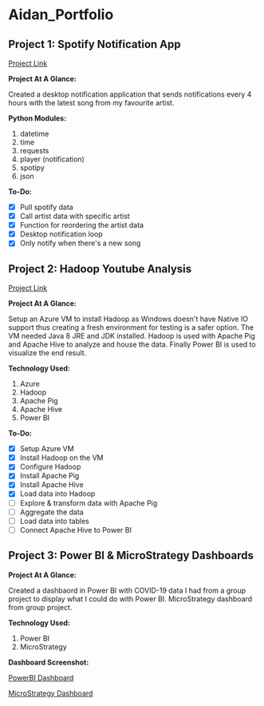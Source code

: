# Aidan_Portfolio

## Project 1: Spotify Notification App
[Project Link](https://github.com/Turtle24/Spotify_Notify_App)

**Project At A Glance:**

Created a desktop notification application that sends notifications every 4 hours with the latest song from my favourite artist. 

**Python Modules:**

1. datetime
2. time
3. requests
4. player (notification)
5. spotipy
6. json

**To-Do:**

- [x] Pull spotify data
- [x] Call artist data with specific artist 
- [x] Function for reordering the artist data
- [x] Desktop notification loop
- [x] Only notify when there's a new song 

## Project 2: Hadoop Youtube Analysis
[Project Link](https://github.com/Turtle24/Youtube_Analysis_Hadoop)

**Project At A Glance:**

Setup an Azure VM to install Hadoop as Windows doesn't have Native IO support thus creating a fresh environment for testing is a safer option. The VM needed Java 8 JRE and JDK installed. Hadoop is used with Apache Pig and Apache Hive to analyze and house the data. Finally Power BI is used to visualize the end result.

**Technology Used:**

1. Azure 
2. Hadoop
3. Apache Pig
4. Apache Hive
5. Power BI

**To-Do:**

- [x] Setup Azure VM 
- [x] Install Hadoop on the VM 
- [x] Configure Hadoop 
- [x] Install Apache Pig
- [x] Install Apache Hive
- [x] Load data into Hadoop
- [ ] Explore & transform data with Apache Pig 
- [ ] Aggregate the data 
- [ ] Load data into tables
- [ ] Connect Apache Hive to Power BI

## Project 3: Power BI & MicroStrategy Dashboards

**Project At A Glance:**

Created a dashbaord in Power BI with COVID-19 data I had from a group project to display what I could do with Power BI. MicroStrategy dashboard from group project.

**Technology Used:**

1. Power BI
2. MicroStrategy

**Dashboard Screenshot:**

[PowerBI Dashboard](https://app.powerbi.com/groups/me/reports/41c0bf94-538e-4dbd-b00e-3250361e3f77?ctid=6413467b-c4fa-445e-b3b6-b5ce5e606aba)

[MicroStrategy Dashboard](https://github.com/Turtle24/Aidan_Portfolio/blob/main/images/Microstrategy.png)



